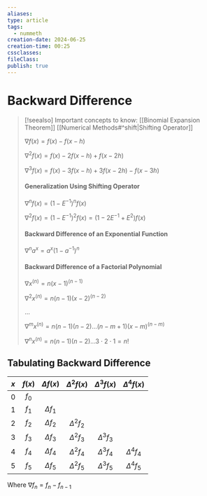 ```yaml
---
aliases: 
type: article
tags:
  - nummeth
creation-date: 2024-06-25
creation-time: 00:25
cssclasses: 
fileClass: 
publish: true
---
```

# Backward Difference
> [!seealso] Important concepts to know:
> [[Binomial Expansion Theorem]]
> [[Numerical Methods#^shift|Shifting Operator]]
> 
> $\nabla f(x) = f(x) - f(x-h)$
> 
> $\nabla^2 f(x) = f(x) - 2f(x-h) + f(x-2h)$
> 
> $\nabla^3 f(x) = f(x) - 3f(x-h) + 3f(x-2h) - f(x-3h)$
> 
> #### Generalization Using Shifting Operator
> 
> $\nabla^n f(x) = (1-E^{-1})^n f(x)$
> 
> $\nabla^2 f(x) = (1-E^{-1})^2 f(x) = (1 - 2E^{-1} + E^2) f(x)$
> 
> #### Backward Difference of an Exponential Function
> 
> $\nabla^n a^x = a^x(1-a^{-1})^n$
> 
> #### Backward Difference of a Factorial Polynomial
> 
> $\nabla x^{(n)} = n(x-1)^{(n-1)}$
> 
> $\nabla^2 x^{(n)} = n(n-1)(x-2)^{(n-2)}$
> 
> $...$
> 
> $\nabla^m x^{(n)} = n(n-1)(n-2) ... (n-m+1)(x-m)^{(n-m)}$
> 
> $\nabla^n x^{(n)} = n(n-1)(n-2) ... 3 \cdot 2 \cdot 1 = n!$

## Tabulating Backward Difference

| $x$ | $f(x)$ | $\Delta f(x)$ | $\Delta^2 f(x)$ | $\Delta^3 f(x)$ | $\Delta^4 f(x)$ |
|:---:|:------:|:-------------:|:---------------:|:---------------:|:---------------:|
|  0  | $f_0$  |               |                 |                 |                 |
|  1  | $f_1$  | $\Delta f_1$  |                 |                 |                 |
|  2  | $f_2$  | $\Delta f_2$  | $\Delta^2 f_2$  |                 |                 |
|  3  | $f_3$  | $\Delta f_3$  | $\Delta^2 f_3$  | $\Delta^3 f_3$  |                 |
|  4  | $f_4$  | $\Delta f_4$  | $\Delta^2 f_4$  | $\Delta^3 f_4$  | $\Delta^4 f_4$  |
|  5  | $f_5$  | $\Delta f_5$  | $\Delta^2 f_5$  | $\Delta^3 f_5$  | $\Delta^4 f_5$  |

Where $\nabla f_n = f_n - f_{n-1}$
